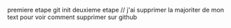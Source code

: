 premiere etape git init 
deuxieme etape // j'ai supprimer la majoriter de mon text pour voir comment supprimer sur github